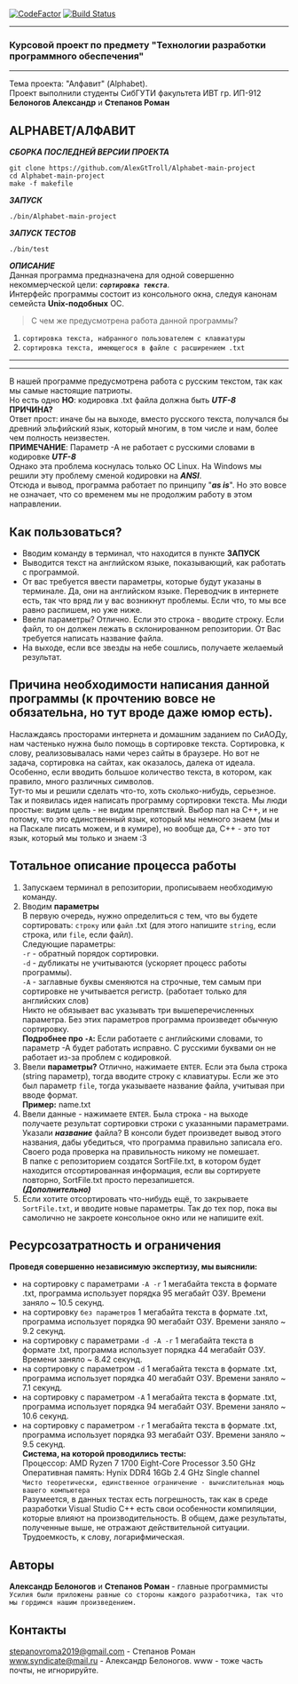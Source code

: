[![CodeFactor](https://www.codefactor.io/repository/github/alexgttroll/alphabet-main-project/badge)](https://www.codefactor.io/repository/github/alexgttroll/alphabet-main-project) [![Build Status](https://travis-ci.org/AlexGtTroll/Alphabet-main-project.svg?branch=master)](https://travis-ci.org/AlexGtTroll/Alphabet-main-project)

---
 ### Курсовой проект по предмету "Технологии разработки программного обеспечения" 
---
 Тема проекта: "Алфавит" (Alphabet).  
 Проект выполнили студенты СибГУТИ факультета ИВТ гр. ИП-912  
 **Белоногов Александр** и **Степанов Роман**


ALPHABET/АЛФАВИТ
---
*****СБОРКА ПОСЛЕДНЕЙ ВЕРСИИ ПРОЕКТА*****
```
git clone https://github.com/AlexGtTroll/Alphabet-main-project
cd Alphabet-main-project
make -f makefile
```
*****ЗАПУСК*****
```
./bin/Alphabet-main-project
```
*****ЗАПУСК ТЕСТОВ*****
```
./bin/test
```
*****ОПИСАНИЕ*****  
Данная программа предназначена для одной совершенно некоммерческой цели: ***`сортировка текста`***.  
Интерфейс программы состоит из консольного окна, следуя канонам семейста **Unix-подобных** ОС. 
>С чем же предусмотрена работа данной программы?  
1. `сортировка текста, набранного пользователем с клавиатуры`  
2. `сортировка текста, имеющегося в файле с расширением .txt`  
---
****  
В нашей программе предусмотрена работа с русским текстом, так как мы самые настоящие патриоты.  
Но есть одно **НО**: кодировка .txt файла должна быть *****UTF-8*****  
**ПРИЧИНА?**  
Ответ прост: иначе бы на выходе, вместо русского текста, получался бы древний эльфийский язык,
который многим, в том числе и нам, более чем полность неизвестен.  
**ПРИМЕЧАНИЕ**: Параметр -А не работает с русскими словами в кодировке *****UTF-8*****  
Однако эта проблема коснулась только ОС Linux. На Windows мы решили эту проблему сменой кодировки на *****ANSI*****.  
Отсюда и вывод, программа работает по принципу "***as is***". Но это вовсе не означает, что со временем мы не продолжим работу в этом направлении.

Как пользоваться?
---
* Вводим команду в терминал, что находится в пункте **ЗАПУСК**
* Выводится текст на английском языке, показывающий, как работать с программой.
* От вас требуется ввести параметры, которые будут указаны в терминале. Да, они на английском языке. Переводчик в интернете есть, так что вряд ли у вас возникнут проблемы. Если что, то мы все равно распишем, но уже ниже.
* Ввели параметры? Отлично. Если это строка - вводите строку. Если файл, то он должен лежать в склонированном репозитории. От Вас требуется написать название файла.
* На выходе, если все звезды на небе сошлись, получаете желаемый результат.

Причина необходимости написания данной программы (к прочтению вовсе не обязательна, но тут вроде даже юмор есть).
---
Наслаждаясь просторами интернета и домашним заданием по СиАОДу, нам частенько нужна было помощь в сортировке текста. Сортировка, к слову, реализовывалась нами через сайты в браузере. Но вот не задача, сортировка на сайтах, как оказалось, далека от идеала. Особенно, если вводить большое количество текста, в котором, как правило, много различных символов.  
Тут-то мы и решили сделать что-то, хоть сколько-нибудь, серьезное. Так и появилась идея написать программу сортировки текста. Мы люди простые: видим цель - не видим препятствий. Выбор пал на C++, и не потому, что это единственный язык, который мы немного знаем (мы и на Паскале писать можем, и в кумире), но вообще да, C++ - это тот язык, который мы только и знаем :3  

Тотальное описание процесса работы
---
1. Запускаем терминал в репозитории, прописываем необходимую команду.  
2. Вводим **параметры**  
В первую очередь, нужно определиться с тем, что вы будете сортировать: `строку` или `файл` .txt (для этого напишите `string`, если строка, или `file`, если файл).    
Следующие параметры:  
`-r` - обратный порядок сортировки.  
`-d` - дубликаты не учитываются (ускоряет процесс работы программы).  
`-A` - заглавные буквы сменяются на строчные, тем самым при сортировке не учитывается регистр. (работает только для английских слов)     
Никто не обязывает вас указывать три вышеперечисленных параметра. Без этих параметров программа произведет обычную сортировку.  
**Подробнее про `-A`:** Если работаете с английскими словами, то параметр -А будет работать исправно. С русскими буквами он не работает из-за проблем с кодировкой.  
4. Ввели **параметры?** Отлично, нажимаете `ENTER`. Если эта была строка (string параметр), тогда вводите строку с клавиатуры. Если же это был параметр `file`, тогда указываете название файла, учитывая при вводе формат.   
**Пример:** name.txt   
5. Ввели данные - нажимаете `ENTER`. Была строка - на выходе получаете результат сортировки строки с указанными параметрами.  
Указали ***название*** файла? В консоли будет произведет вывод этого названия, дабы убедиться, что программа правильно записала его. Своего рода проверка на правильность никому не помешает.  
В папке с репозиторием создатся SortFile.txt, в котором будет находится отсортированная информация, если вы сортируете повторно, SortFile.txt просто перезапишется.  
*****(Дополнительно)*****  
6. Если хотите отсортировать что-нибудь ещё, то закрываете `SortFile.txt`, и вводите новые параметры. Так до тех пор, пока вы самолично не закроете консольное окно или не напишите exit.   

Ресурсозатратность и ограничения
---
**Проведя совершенно независимую экспертизу, мы выяснили:**   
* на сортировку с параметрами `-A -r` 1 мегабайта текста в формате .txt, программа использует порядка 95 мегабайт ОЗУ. Времени заняло ~ 10.5 секунд.  
* на сортировку `без параметров` 1 мегабайта текста в формате .txt, программа использует порядка 90 мегабайт ОЗУ. Времени заняло ~ 9.2 секунд.  
* на сортировку с параметрами `-d -A -r` 1 мегабайта текста в формате .txt, программа использует порядка 44 мегабайт ОЗУ. Времени заняло ~ 8.42 секунд.  
* на сортировку с параметром `-d` 1 мегабайта текста в формате .txt, программа использует порядка 40 мегабайт ОЗУ. Времени заняло ~ 7.1 секунд.  
* на сортировку с параметром `-A` 1 мегабайта текста в формате .txt, программа использует порядка 94 мегабайт ОЗУ. Времени заняло ~ 10.6 секунд.  
* на сортировку с параметром `-r` 1 мегабайта текста в формате .txt, программа использует порядка 93 мегабайт ОЗУ. Времени заняло ~ 9.5 секунд.  
**Система, на которой проводились тесты:**      
Процессор: AMD Ryzen 7 1700 Eight-Core Processor 3.50 GHz  
Оперативная память: Hynix DDR4 16Gb 2.4 GHz Single channel  
`Чисто теоретически, единственное ограничение - вычислительная мощь вашего компьютера`  
Разумеется, в данных тестах есть погрешность, так как в среде разработки Visual Studio C++ есть свои особенности компиляции, которые влияют на производительность. В общем, даже результаты, полученные выше, не отражают действительной ситуации. Трудоемкость, к слову, логарифмическая.  

**Авторы**
---
**Александр Белоногов** и **Степанов Роман** - главные программисты  
`Усилия были приложены равные со стороны каждого разработчика, так что мы гордимся нашим произведением.`  

Контакты
---
stepanovroma2019@gmail.com - Степанов Роман  
www.syndicate@mail.ru - Александр Белоногов. www - тоже часть почты, не игнорируйте.
